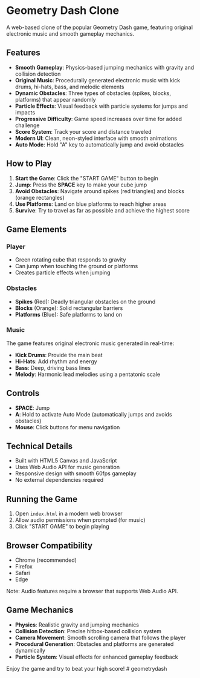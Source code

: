 # Geometry Dash Clone

A web-based clone of the popular Geometry Dash game, featuring original electronic music and smooth gameplay mechanics.

## Features

- **Smooth Gameplay**: Physics-based jumping mechanics with gravity and collision detection
- **Original Music**: Procedurally generated electronic music with kick drums, hi-hats, bass, and melodic elements
- **Dynamic Obstacles**: Three types of obstacles (spikes, blocks, platforms) that appear randomly
- **Particle Effects**: Visual feedback with particle systems for jumps and impacts
- **Progressive Difficulty**: Game speed increases over time for added challenge
- **Score System**: Track your score and distance traveled
- **Modern UI**: Clean, neon-styled interface with smooth animations
- **Auto Mode**: Hold "A" key to automatically jump and avoid obstacles

## How to Play

1. **Start the Game**: Click the "START GAME" button to begin
2. **Jump**: Press the **SPACE** key to make your cube jump
3. **Avoid Obstacles**: Navigate around spikes (red triangles) and blocks (orange rectangles)
4. **Use Platforms**: Land on blue platforms to reach higher areas
5. **Survive**: Try to travel as far as possible and achieve the highest score

## Game Elements

### Player
- Green rotating cube that responds to gravity
- Can jump when touching the ground or platforms
- Creates particle effects when jumping

### Obstacles
- **Spikes** (Red): Deadly triangular obstacles on the ground
- **Blocks** (Orange): Solid rectangular barriers
- **Platforms** (Blue): Safe platforms to land on

### Music
The game features original electronic music generated in real-time:
- **Kick Drums**: Provide the main beat
- **Hi-Hats**: Add rhythm and energy
- **Bass**: Deep, driving bass lines
- **Melody**: Harmonic lead melodies using a pentatonic scale

## Controls

- **SPACE**: Jump
- **A**: Hold to activate Auto Mode (automatically jumps and avoids obstacles)
- **Mouse**: Click buttons for menu navigation

## Technical Details

- Built with HTML5 Canvas and JavaScript
- Uses Web Audio API for music generation
- Responsive design with smooth 60fps gameplay
- No external dependencies required

## Running the Game

1. Open `index.html` in a modern web browser
2. Allow audio permissions when prompted (for music)
3. Click "START GAME" to begin playing

## Browser Compatibility

- Chrome (recommended)
- Firefox
- Safari
- Edge

Note: Audio features require a browser that supports Web Audio API.

## Game Mechanics

- **Physics**: Realistic gravity and jumping mechanics
- **Collision Detection**: Precise hitbox-based collision system
- **Camera Movement**: Smooth scrolling camera that follows the player
- **Procedural Generation**: Obstacles and platforms are generated dynamically
- **Particle System**: Visual effects for enhanced gameplay feedback

Enjoy the game and try to beat your high score! # geometrydash

